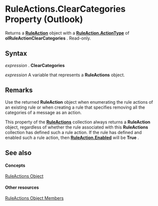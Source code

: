 
# RuleActions.ClearCategories Property (Outlook)

Returns a  **[RuleAction](6451788f-e5ed-239c-a34d-b564b52d8955.md)** object with a **[RuleAction.ActionType](5701cd66-2f45-ae24-12b8-fc5e27bf8742.md)** of **olRuleActionClearCategories** . Read-only.


## Syntax

 _expression_ . **ClearCategories**

 _expression_ A variable that represents a **RuleActions** object.


## Remarks

Use the returned  **RuleAction** object when enumerating the rule actions of an existing rule or when creating a rule that specifies removing all the categories of a message as an action.

This property of the  **[RuleActions](82ba76cd-86a4-3372-cb51-2df1d58c8b71.md)** collection always returns a **RuleAction** object, regardless of whether the rule associated with this **RuleActions** collection has defined such a rule action. If the rule has defined and enabled such a rule action, then **[RuleAction.Enabled](bea1a0e4-4fad-acc4-0b48-b2f64d996941.md)** will be **True** .


## See also


#### Concepts


[RuleActions Object](82ba76cd-86a4-3372-cb51-2df1d58c8b71.md)
#### Other resources


[RuleActions Object Members](ea4c7acb-2ce2-ecf9-046f-2eb48d4935bb.md)
